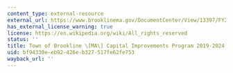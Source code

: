 ```yaml
---
content_type: external-resource
external_url: https://www.brooklinema.gov/DocumentCenter/View/13397/FY2019_2024-Preliminary-Capital-Improvement-Program-CIP-Project-Descriptions-PDF
has_external_license_warning: true
license: https://en.wikipedia.org/wiki/All_rights_reserved
status: ''
title: Town of Brookline \[MA\] Capital Improvements Program 2019-2024 (PDF)
uid: bf94330e-eb92-426e-b327-517fe62fe753
wayback_url: ''
---
```

